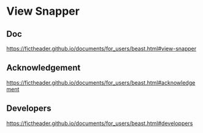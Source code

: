 # View Snapper

## Doc
https://fictheader.github.io/documents/for_users/beast.html#view-snapper

## Acknowledgement
https://fictheader.github.io/documents/for_users/beast.html#acknowledgement

## Developers
https://fictheader.github.io/documents/for_users/beast.html#developpers

